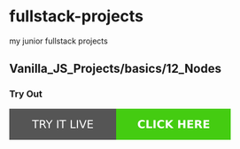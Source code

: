 # fullstack-projects
my junior fullstack projects
## Vanilla_JS_Projects/basics/12_Nodes

### Try Out
<a href="https://marslinoed.github.io/fullstack-projects/Vanilla_JS_Projects/basics/12_Nodes" target="_blank">
  <img src="../../../assets/icons/try-it-out.svg" alt="Try it live"> 
</a>
